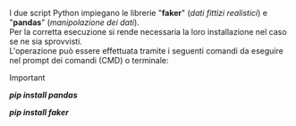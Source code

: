 I due script Python impiegano le librerie "**faker**" (*dati fittizi realistici*) e "**pandas**" (*manipolazione dei dati*).  
Per la corretta esecuzione si rende necessaria la loro installazione nel caso se ne sia sprovvisti.  
L'operazione può essere effettuata tramite i seguenti comandi da eseguire nel prompt dei comandi (CMD) o terminale:

>[!IMPORTANT]
>
>***pip install pandas***
>
>***pip install faker***
